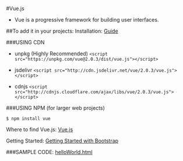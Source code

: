 #Vue.js

- Vue is a progressive framework for building user interfaces. 

##To add it in your projects:
Installation: [Guide](http://vuejs.org/guide/installation.html)

###USING CDN

- unpkg (Highly Recommended) `<script src="https://unpkg.com/vue@2.0.3/dist/vue.js"></script>`

- jsdelivr `<script src="http://cdn.jsdelivr.net/vue/2.0.3/vue.js"></script>`

- cdnjs `<script src="http://cdnjs.cloudflare.com/ajax/libs/vue/2.0.3/vue.js"></script>`

###USING NPM (for larger web projects)

```
$ npm install vue
```

Where to find Vue.js:
[Vue.js](http://vuejs.org)

Getting Started:
[Getting Started with Bootstrap](http://vuejs.org/guide/)

###SAMPLE CODE:
[helloWorld.html]()